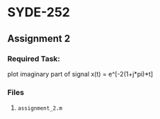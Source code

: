 # SYDE-252

## Assignment 2
### Required Task:
plot imaginary part of signal x(t) = e^[-2(1+j*pi)*t]
### Files
1. `assignment_2.m`